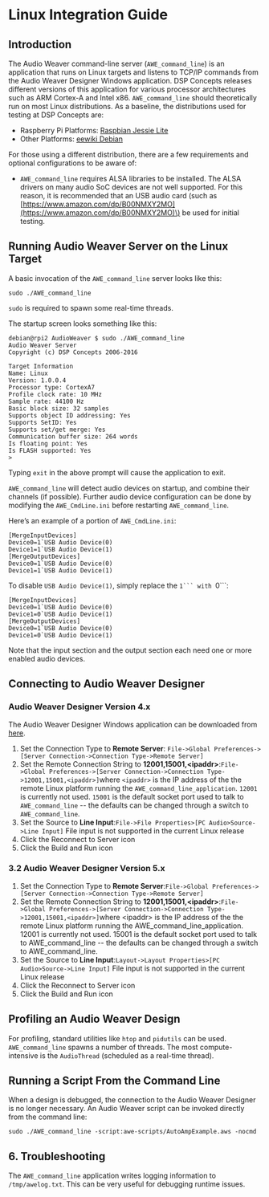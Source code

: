 # Linux Integration Guide

## Introduction

The Audio Weaver command-line server \(`AWE_command_line`\) is an application that runs on Linux targets and listens to TCP/IP commands from the Audio Weaver Designer Windows application. DSP Concepts releases different versions of this application for various processor architectures such as ARM Cortex-A and Intel x86. `AWE_command_line` should theoretically run on most Linux distributions. As a baseline, the distributions used for testing at DSP Concepts are:

* Raspberry Pi Platforms: [Raspbian Jessie Lite ](https://www.raspberrypi.org/downloads/raspbian/)
* Other Platforms: [eewiki Debian](https://www.eewiki.net/display/linuxonarm/Home)

For those using a different distribution, there are a few requirements and optional configurations to be aware of:

* `AWE_command_line` requires ALSA libraries to be installed. The ALSA drivers on many audio SoC devices are not well supported. For this reason, it is recommended that an USB audio card \(such as [https://www.amazon.com/dp/B00NMXY2MO](https://www.amazon.com/dp/B00NMXY2MO)\) be used for initial testing.

## Running Audio Weaver Server on the Linux Target

A basic invocation of the `AWE_command_line` server looks like this:

```
sudo ./AWE_command_line
```

`sudo` is required to spawn some real-time threads.

The startup screen looks something like this:

```text
debian@rpi2 AudioWeaver $ sudo ./AWE_command_line
Audio Weaver Server
Copyright (c) DSP Concepts 2006-2016

Target Information
Name: Linux
Version: 1.0.0.4
Processor type: CortexA7
Profile clock rate: 10 MHz
Sample rate: 44100 Hz
Basic block size: 32 samples
Supports object ID addressing: Yes
Supports SetID: Yes
Supports set/get merge: Yes
Communication buffer size: 264 words
Is floating point: Yes
Is FLASH supported: Yes
>
```

Typing `exit` in the above prompt will cause the application to exit.

`AWE_command_line` will detect audio devices on startup, and combine their channels \(if possible\). Further audio device configuration can be done by modifying the `AWE_CmdLine.ini` before restarting `AWE_command_line`.

Here’s an example of a portion of `AWE_CmdLine.ini`:

```text
[MergeInputDevices]
Device0=1`USB Audio Device(0)
Device1=1`USB Audio Device(1)
[MergeOutputDevices]
Device0=1`USB Audio Device(0)
Device1=1`USB Audio Device(1)
```



To disable `USB Audio Device(1)`, simply replace the ``1``` with ``0```:

```text
[MergeInputDevices]
Device0=1`USB Audio Device(0)
Device1=0`USB Audio Device(1)
[MergeOutputDevices]
Device0=1`USB Audio Device(0)
Device1=0`USB Audio Device(1)
```

Note that the input section and the output section each need one or more enabled audio devices.

## Connecting to Audio Weaver Designer

### Audio Weaver Designer Version 4.x

The Audio Weaver Designer Windows application can be downloaded from [here](http://www.dspconcepts.com/products/audio-weaver).

1. Set the Connection Type to **Remote Server**: `File->Global Preferences->[Server Connection->Connection Type->Remote Server]`
2. Set the Remote Connection String to **12001,15001,&lt;ipaddr&gt;**:`File->Global Preferences->[Server Connection->Connection Type->12001,15001,<ipaddr>]`where `<ipaddr>` is the IP address of the the remote Linux platform running the `AWE_command_line_application`. `12001` is currently not used. `15001` is the default socket port used to talk to `AWE_command_line` -- the defaults can be changed through a switch to `AWE_command_line`.
3. Set the Source to **Line Input**:`File->File Properties>[PC Audio>Source->Line Input]`                                           File input is not supported in the current Linux release
4. Click the Reconnect to Server icon
5. Click the Build and Run icon

### 3.2 Audio Weaver Designer Version 5.x

1. Set the Connection Type to **Remote Server**:`File->Global Preferences->[Server Connection->Connection Type->Remote Server]`
2. Set the Remote Connection String to **12001,15001,&lt;ipaddr&gt;**:`File->Global Preferences->[Server Connection->Connection Type->12001,15001,<ipaddr>]`where &lt;ipaddr&gt; is the IP address of the the remote Linux platform running the AWE\_command\_line\_application. 12001 is currently not used. 15001 is the default socket port used to talk to AWE\_command\_line -- the defaults can be changed through a switch to AWE\_command\_line.
3. Set the Source to **Line Input**:`Layout->Layout Properties>[PC Audio>Source->Line Input]`                                   File input is not supported in the current Linux release
4. Click the Reconnect to Server icon
5. Click the Build and Run icon

## Profiling an Audio Weaver Design

For profiling, standard utilities like `htop` and `pidutils` can be used. `AWE_command_line` spawns a number of threads. The most compute-intensive is the `AudioThread` \(scheduled as a real-time thread\).

## Running a Script From the Command Line

When a design is debugged, the connection to the Audio Weaver Designer is no longer necessary. An Audio Weaver script can be invoked directly from the command line:

```
sudo ./AWE_command_line -script:awe-scripts/AutoAmpExample.aws -nocmd
```

## 6. Troubleshooting

The `AWE_command_line` application writes logging information to `/tmp/awelog.txt`. This can be very useful for debugging runtime issues.

